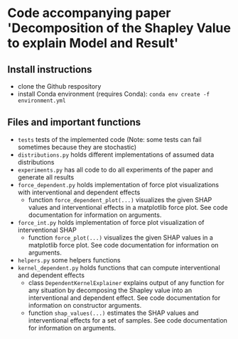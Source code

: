 # Code accompanying paper 'Decomposition of the Shapley Value to explain Model and Result'

## Install instructions

- clone the Github respository
- install Conda environment (requires Conda): `conda env create -f environment.yml`

## Files and important functions

- `tests` tests of the implemented code (Note: some tests can fail sometimes because they are stochastic)
- `distributions.py` holds different implementations of assumed data distributions
- `experiments.py` has all code to do all experiments of the paper and generate all results
- `force_dependent.py` holds implementation of force plot visualizations with interventional and dependent effects
    - function `force_dependent_plot(...)` visualizes the given SHAP values and interventional effects in a matplotlib
      force plot. See code documentation for information on arguments.
- `force_int.py` holds implementation of force plot visualization of interventional SHAP
    - function `force_plot(...)` visualizes the given SHAP values in a matplotlib
      force plot. See code documentation for information on arguments.
- `helpers.py` some helpers functions
- `kernel_dependent.py` holds functions that can compute interventional and dependent effects
    - class `DependentKernelExplainer` explains output of any function for any situation by decomposing the Shapley
      value into an interventional and dependent effect. See code documentation for information on constructor
      arguments.
    - function `shap_values(...)` estimates the SHAP values and interventional effects for a set of samples. See code
      documentation for information on arguments.

